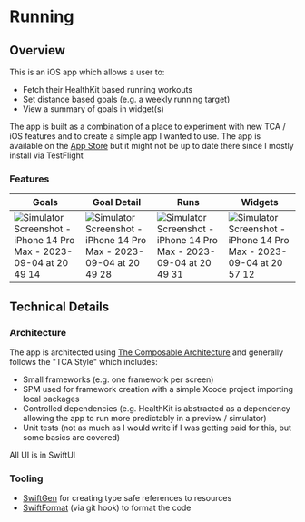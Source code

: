 # Running 

## Overview 

This is an iOS app which allows a user to:
- Fetch their HealthKit based running workouts 
- Set distance based goals (e.g. a weekly running target)
- View a summary of goals in widget(s)

The app is built as a combination of a place to experiment with new TCA / iOS features and to create a simple app I wanted to use. The app is available on the [App Store](https://apps.apple.com/gb/app/running-goals/id6463000485) but it might not be up to date there since I mostly install via TestFlight

### Features 

| Goals | Goal Detail | Runs | Widgets |
| --- | --- | --- | --- |
| ![Simulator Screenshot - iPhone 14 Pro Max - 2023-09-04 at 20 49 14](https://github.com/wattson12/Running/assets/1217873/4b08557f-f629-4790-91c0-a9bd3ea88c4b) | ![Simulator Screenshot - iPhone 14 Pro Max - 2023-09-04 at 20 49 28](https://github.com/wattson12/Running/assets/1217873/e57ecf6c-9b23-4766-8511-fbb9674a1f32) | ![Simulator Screenshot - iPhone 14 Pro Max - 2023-09-04 at 20 49 31](https://github.com/wattson12/Running/assets/1217873/90af42b8-f235-42ab-a1c1-9cac5af9184d) | ![Simulator Screenshot - iPhone 14 Pro Max - 2023-09-04 at 20 57 12](https://github.com/wattson12/Running/assets/1217873/6ced2a3c-377f-4527-bee6-8b39be4b2bec) |

## Technical Details 

### Architecture 

The app is architected using [The Composable Architecture](https://github.com/pointfreeco/swift-composable-architecture) and generally follows the "TCA Style" which includes:
- Small frameworks (e.g. one framework per screen)
- SPM used for framework creation with a simple Xcode project importing local packages
- Controlled dependencies (e.g. HealthKit is abstracted as a dependency allowing the app to run more predictably in a preview / simulator)
- Unit tests (not as much as I would write if I was getting paid for this, but some basics are covered)

All UI is in SwiftUI 

### Tooling 

- [SwiftGen](https://github.com/SwiftGen/SwiftGen) for creating type safe references to resources
- [SwiftFormat](https://github.com/nicklockwood/SwiftFormat) (via git hook) to format the code
